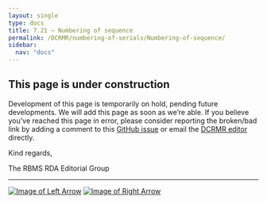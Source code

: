 ```yaml
---
layout: single
type: docs
title: 7.21 — Numbering of sequence
permalink: /DCRMR/numbering-of-serials/Numbering-of-sequence/
sidebar:
  nav: "docs"
---
```


## This page is under construction

Development of this page is temporarily on hold, pending future developments. We will add this page as soon as we’re able. If you believe you’ve reached this page in error, please consider reporting the broken/bad link by adding a comment to this [GitHub issue](https://github.com/rbms-bsc/DCRMR/issues/26) or email the [DCRMR editor](mailto:dcrm.rda@gmail.com) directly.

Kind regards,

The RBMS RDA Editorial Group

---

[![Image of Left Arrow](https://rbms-bsc.github.io/DCRMR/assets/pictures/navigation/Arrow_Left.png "7 — Numbering of serials")](/DCRMR/numbering-of-serials/) [![Image of Right Arrow](https://rbms-bsc.github.io/DCRMR/assets/pictures/navigation/Arrow_Right.png "8 — Series")](/DCRMR/series/)